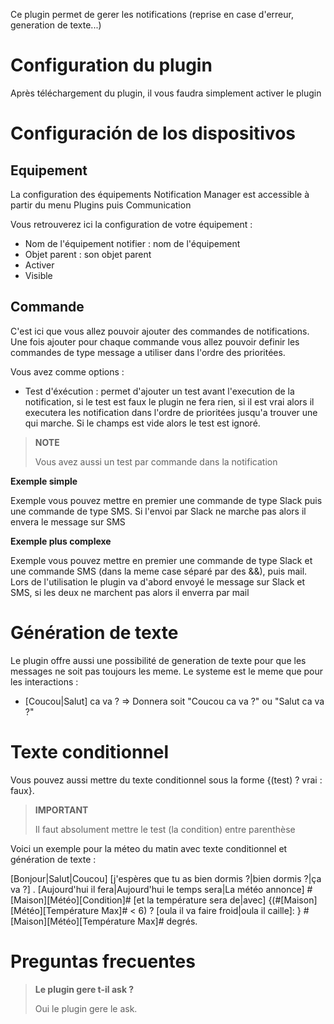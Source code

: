 Ce plugin permet de gerer les notifications (reprise en case d'erreur, generation de texte...)

# Configuration du plugin

Après téléchargement du plugin, il vous faudra simplement activer le
plugin

# Configuración de los dispositivos

## Equipement

La configuration des équipements Notification Manager est accessible à partir du menu
Plugins puis Communication

Vous retrouverez ici la configuration de votre équipement :

- Nom de l'équipement notifier : nom de l'équipement
- Objet parent : son objet parent
- Activer
- Visible

## Commande

C'est ici que vous allez pouvoir ajouter des commandes de notifications. Une fois ajouter pour chaque commande vous allez pouvoir definir les commandes de type message a utiliser dans l'ordre des prioritées.

Vous avez comme options :

- Test d'éxécution : permet d'ajouter un test avant l'execution de la notification, si le test est faux le plugin ne fera rien, si il est vrai alors il executera les notification dans l'ordre de prioritées jusqu'a trouver une qui marche. Si le champs est vide alors le test est ignoré.

> **NOTE**
>
> Vous avez aussi un test par commande dans la notification


**Exemple simple**

Exemple vous pouvez mettre en premier une commande de type Slack puis une commande de type SMS. Si l'envoi par Slack ne marche pas alors il envera le message sur SMS

**Exemple plus complexe**

Exemple vous pouvez mettre en premier une commande de type Slack et une commande SMS (dans la meme case séparé par des &&), puis mail. Lors de l'utilisation le plugin va d'abord envoyé le message sur Slack et SMS, si les deux ne marchent pas alors il enverra par mail

# Génération de texte

Le plugin offre aussi une possibilité de generation de texte pour que les messages ne soit pas toujours les meme. Le systeme est le meme que pour les interactions :
- [Coucou\|Salut] ca va ? => Donnera soit "Coucou ca va ?" ou  "Salut ca va ?"

# Texte conditionnel

Vous pouvez aussi mettre du texte conditionnel sous la forme {(test) ? vrai : faux}.

> **IMPORTANT**
>
> Il faut absolument mettre le test (la condition) entre parenthèse

Voici un exemple pour la méteo du matin avec texte conditionnel et génération de texte :

\[Bonjour\|Salut\|Coucou\] \[j'espères que tu as bien dormis ?\|bien dormis ?\|ça va ?\] . \[Aujourd'hui il fera\|Aujourd'hui le temps sera\|La météo annonce\] \#[Maison\]\[Météo\]\[Condition\]\# \[et la température sera de\|avec\] {(\#\[Maison\]\[Météo\]\[Température Max\]\# < 6) ? \[oula il va faire froid\|oula il caille\]: } \#\[Maison\]\[Météo\]\[Température Max\]\# degrés.

Preguntas frecuentes
===

>**Le plugin gere t-il ask ?**
>
>Oui le plugin gere le ask.
